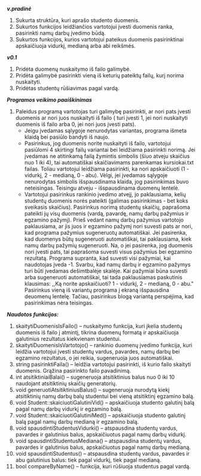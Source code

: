 ***v.pradinė***
1. Sukurta struktūra, kuri aprašo studento duomenis.
2. Sukurtos funkcijos leidžiančios vartotojui įvesti duomenis ranka, pasirinkti namų darbų įvedimo būdą.
3. Sukurtos funkcijos, kurios vartotojui pateikus duomenis pasirinktinai apskaičiuoja vidurkį, medianą arba abi reikšmės.

***v0.1***
1. Pridėta duomenų nuskaitymo iš failo galimybė.
2. Pridėta galimybė pasirinkti vieną iš keturių pateiktų failų, kurį norima nuskaityti.
3. Pridėtas studentų rūšiavimas pagal vardą.


***Programos veikimo paaiškinimas***
1. Paleidus programą vartotojas turi galimybę pasirinkti, ar nori pats įvesti duomenis ar nori juos nuskaityti iš failo ( turi įvesti 1, jei nori nuskaityti duomenis iš failo arba 0, jei nori juos įvesti pats).
   - Jeigu įvedamas sąlygoje nenurodytas variantas, programa išmeta klaidą bei pasiūlo bandyti iš naujo.
   - Pasirinkus, jog duomenis norite nuskaityti iš failo, vartotojui pasiūlomi 4 skirtingi failų variantai bei leidžiama pasirinkti norimą. Jei įvedamas ne atitinkamą failą žymintis simbolis (šiuo atveju skaičius nuo 1 iki 4), tai automatiškai skaičiavimams parenkamas kursiokai.txt failas. Toliau vartotojui leidžiama pasirinkti, ka nori apskaičiuoti (1 - vidurkį, 2 - medianą, 0 - abu). Vėlgi, jei įvedamas sąlygoje nenurodytas simbolis išspausdinama klaida, jog pasirinkimas buvo neteisingas. Teisingu atveju - išspausdinama duomenų lentelė. 
   - Vartotojui pasirinkus rankinio įvedimo atvejį, jo paklausiama, kelių studentų duomenis norės pateikti (galimas pasirinkimas - bet koks sveikasis skaičius). Pasirinkus norimą studentų skaičių, paprašoma pateikti jų visų duomenis (vardą, pavardę, namų darbų pažymius ir egzamino pažymį). Prieš vedant namų darbų pažymius vartotojo paklausiama, ar jis juos ir egzamino pažymį nori suvesti pats ar nori, kad programa pažymius sugeneruotų automatiškai. Jei pasirenka, kad duomenys būtų sugeneruoti automatiškai, tai paklausiama, kiek namų darbų pažymių sugeneruoti. Na, o jei pasirenka, jog duomenis nori įvesti pats, tai paprašoma suvesti visus pažymius bei egzamino rezultatą. Programa supranta, kad suvesti visi pažymiai, kai naudotojas įveda -1. Svarbu, kad namų darbų ir egzamino pažymys turi būti įvedamas dešimtbalėje skalėje. Kai pažymiai būna suvesti arba sugeneruoti automatiškai, tai tada paklausiamas paskutinis klausimas: ,,Ką norite apskaičiuoti? 1 - vidurkį, 2 - medianą, 0 - abu." Pasirinkus vieną iš variantų programa į ekraną išspausdina deuomenų lentelę. Tačiau, pasirinkus blogą variantą perspėjima, kad pasirinkimas nėra teisingas.



***Naudotos funkcijos:***
1. skaitytiDuomenisIsFailo() – nuskaitymo funkcija, kuri įkelia studentų duomenis iš failo į atmintį, tikrina duomenų formatą ir apskaičiuoja galutinius rezultatus kiekvienam studentui.
2. skaitytiDuomenisIsVartotojo() – rankinio duomenų įvedimo funkcija, kuri leidžia vartotojui įvesti studentų vardus, pavardes, namų darbų bei egzamino rezultatus, o jei reikia, sugeneruoja juos automatiškai.
3. string pasirinktiFaila() – leidžia vartotojui pasirinkti, iš kurio failo skaityti duomenis. Grąžina pasirinkto failo pavadinimą.
4. int atsitiktiniaiBalai() – sugeneruoja atsitiktinius balus nuo 0 iki 10 naudojant atsitiktinių skaičių generatorių.
5. void generuotiAtsitiktiniusBalus() – sugeneruoja nurodytą kiekį atsitiktinių namų darbų balų studentui bei vieną atsitiktinį egzamino balą.
6. void Student::skaiciuotiGalutiniVid() – apskaičiuoja studento galutinį balą pagal namų darbų vidurkį ir egzamino balą.
7. void Student::skaiciuotiGalutiniMed() – apskaičiuoja studento galutinį balą pagal namų darbų medianą ir egzamino balą.
8. void spausdintiStudentusVidurki() – atspausdina studentų vardus, pavardes ir galutinius balus, apskaičiuotus pagal namų darbų vidurkį.
9. void spausdintiStudentusMediana() – atspausdina studentų vardus, pavardes ir galutinius balus, apskaičiuotus pagal namų darbų medianą.
10. void spausdintiStudentus() – atspausdina studentų vardus, pavardes ir abu galutinius balus: tiek pagal vidurkį, tiek pagal medianą.
11. bool compareByName() – funkcija, kuri rūšiuoja studentus pagal vardą.
